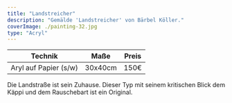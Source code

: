 ```yaml
---
title: "Landstreicher"
description: "Gemälde 'Landstreicher' von Bärbel Köller."
coverImage: ./painting-32.jpg
type: "Acryl"
---
```


| Technik               | Maße    | Preis |
|-----------------------|---------|-------|
| Aryl auf Papier (s/w) | 30x40cm | 150€  |


Die Landstraße ist sein Zuhause. Dieser Typ mit seinem kritischen Blick dem Käppi und dem Rauschebart ist ein Original.
